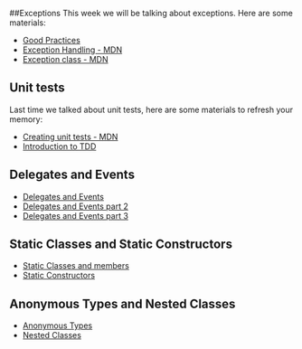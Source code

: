 ##Exceptions
This week we will be talking about exceptions. Here are some materials:
* [Good Practices](http://www.codeproject.com/Articles/9538/Exception-Handling-Best-Practices-in-NET)
* [Exception Handling - MDN](https://msdn.microsoft.com/en-us/library/ms173162.aspx)
* [Exception class - MDN](https://msdn.microsoft.com/en-us/library/system.exception(v=vs.110).aspx)

## Unit tests
Last time we talked about unit tests, here are some materials to refresh your memory:
* [Creating unit tests - MDN](https://msdn.microsoft.com/en-us/library/ms182532.aspx)
* [Introduction to TDD](http://www.agiledata.org/essays/tdd.html)

## Delegates and Events

* [Delegates and Events](https://msdn.microsoft.com/en-us/library/orm-9780596521066-01-17.aspx)
* [Delegates and Events part 2](http://csharpindepth.com/Articles/Chapter2/Events.aspx)
* [Delegates and Events part 3](http://www.c-sharpcorner.com/UploadFile/84c85b/delegates-and-events-C-Sharp-net/)


## Static Classes and Static Constructors

* [Static Classes and members](https://msdn.microsoft.com/en-us/library/79b3xss3.aspx)
* [Static Constructors](https://msdn.microsoft.com/en-us/library/k9x6w0hc.aspx)

## Anonymous Types and Nested Classes

* [Anonymous Types](https://msdn.microsoft.com/en-us/library/bb397696.aspx)
* [Nested Classes](https://msdn.microsoft.com/en-us/library/ms173120.aspx)


